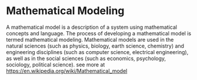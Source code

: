 # Mathematical Modeling
A mathematical model is a description of a system using mathematical concepts and language. 
The process of developing a mathematical model is termed mathematical modeling. Mathematical
models are used in the natural sciences (such as physics, biology, earth science, chemistry)
and engineering disciplines (such as computer science, electrical engineering), as well as in
the social sciences (such as economics, psychology, sociology, political science). 
see more at https://en.wikipedia.org/wiki/Mathematical_model
